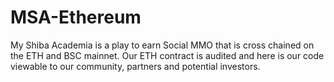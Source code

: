 # MSA-Ethereum
My Shiba Academia is a play to earn Social MMO that is cross chained on the ETH and BSC mainnet. Our ETH contract is audited and here is our code viewable to our community, partners and potential investors. 

